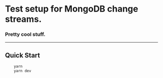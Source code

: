# Test setup for MongoDB change streams.
### Pretty cool stuff.
-----
## Quick Start
```bash
    yarn 
    yarn dev
```
